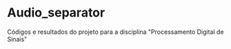 # Audio_separator
Códigos e resultados do projeto para a disciplina "Processamento Digital de Sinais"
